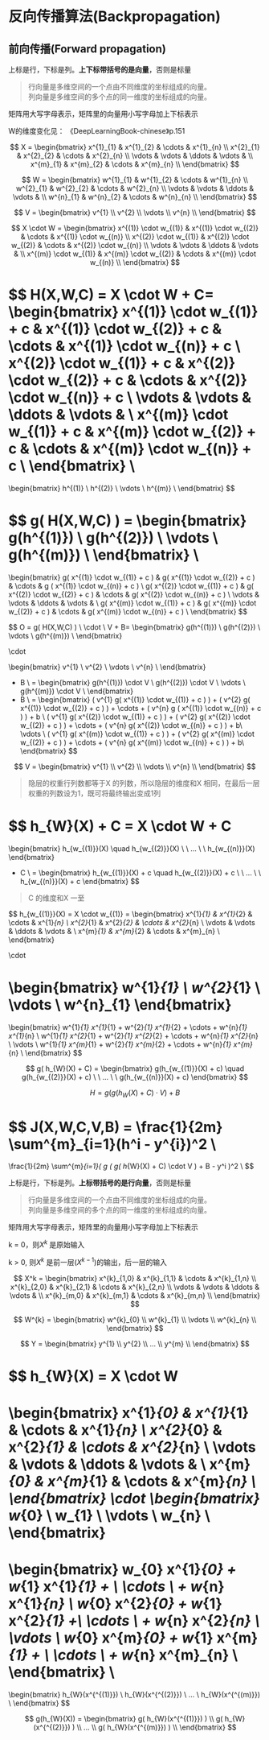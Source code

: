 



# 反向传播算法(Backpropagation)





## 前向传播(Forward propagation)



上标是行，下标是列。**上下标带括号的是向量**，否则是标量

> 行向量是多维空间的一个点由不同维度的坐标组成的向量。  
> 列向量是多维空间的多个点的同一维度的坐标组成的向量。

矩阵用大写字母表示，矩阵里的向量用小写字母加上下标表示



W的维度变化见： 《DeepLearningBook-chinese》p.151



$$
X = 
\begin{bmatrix}
x^{1}_{1} & x^{1}_{2} & \cdots & x^{1}_{n}  \\
x^{2}_{1} & x^{2}_{2} & \cdots & x^{2}_{n} \\
\vdots & \vdots & \ddots & \vdots & \\
x^{m}_{1} & x^{m}_{2} & \cdots & x^{m}_{n} \\
\end{bmatrix}
$$



$$
W = 
\begin{bmatrix}
w^{1}_{1} & w^{1}_{2} & \cdots & w^{1}_{n}  \\
w^{2}_{1} & w^{2}_{2} & \cdots & w^{2}_{n} \\
\vdots & \vdots & \ddots & \vdots & \\
w^{n}_{1} & w^{n}_{2} & \cdots & w^{n}_{n} \\
\end{bmatrix}
$$



$$
V = 
\begin{bmatrix}
v^{1} \\
v^{2} \\
\vdots    \\
v^{n} \\
\end{bmatrix}
$$




$$
X \cdot W = 
\begin{bmatrix}
x^{(1)} \cdot w_{(1)} & x^{(1)} \cdot w_{(2)} & \cdots & x^{(1)} \cdot w_{(n)}  \\
x^{(2)} \cdot w_{(1)} & x^{(2)} \cdot w_{(2)} & \cdots & x^{(2)} \cdot w_{(n)}  \\
\vdots & \vdots & \ddots & \vdots & \\
x^{(m)} \cdot w_{(1)} & x^{(m)} \cdot w_{(2)} & \cdots & x^{(m)} \cdot w_{(n)}  \\
\end{bmatrix}
$$




$$
H(X,W,C) = X \cdot W + C= 
\begin{bmatrix}
x^{(1)} \cdot w_{(1)} + c & x^{(1)} \cdot w_{(2)} + c & \cdots & x^{(1)} \cdot w_{(n)} + c  \\
x^{(2)} \cdot w_{(1)} + c & x^{(2)} \cdot w_{(2)} + c & \cdots & x^{(2)} \cdot w_{(n)} + c  \\
\vdots & \vdots & \ddots & \vdots & \\
x^{(m)} \cdot w_{(1)} + c & x^{(m)} \cdot w_{(2)} + c & \cdots & x^{(m)} \cdot w_{(n)} + c  \\
\end{bmatrix}
\\
=
\begin{bmatrix}
h^{(1)} \\
h^{(2)}   \\
\vdots  \\
h^{(m)}  \\
\end{bmatrix}
$$


$$
g( H(X,W,C) ) = 
\begin{bmatrix}
g(h^{(1)}) \\
g(h^{(2)})   \\
\vdots  \\
g(h^{(m)})  \\
\end{bmatrix}
\\
= 
\begin{bmatrix}
g( x^{(1)} \cdot w_{(1)} + c ) & g( x^{(1)} \cdot w_{(2)} + c ) & \cdots & g ( x^{(1)} \cdot w_{(n)} + c )  \\
g( x^{(2)} \cdot w_{(1)} + c ) & g( x^{(2)} \cdot w_{(2)} + c ) & \cdots & g( x^{(2)} \cdot w_{(n)} + c )  \\
\vdots & \vdots & \ddots & \vdots & \\
g( x^{(m)} \cdot w_{(1)} + c ) & g( x^{(m)} \cdot w_{(2)} + c ) & \cdots & g( x^{(m)} \cdot w_{(n)} + c ) \\
\end{bmatrix}
$$




$$
O = 
g( H(X,W,C) ) \ \cdot \ V + B= 
\begin{bmatrix}
g(h^{(1)}) \\
g(h^{(2)})   \\
\vdots  \\
g(h^{(m)})  \\
\end{bmatrix} 

\cdot

\begin{bmatrix}
v^{1} \\
v^{2} \\
\vdots    \\
v^{n} \\
\end{bmatrix}
+ B
\\
= 
\begin{bmatrix}
g(h^{(1)}) \cdot V \\
g(h^{(2)}) \cdot V  \\
\vdots  \\
g(h^{(m)}) \cdot V \\
\end{bmatrix}
+ B
\\
=
\begin{bmatrix}
( v^{1} g( x^{(1)} \cdot w_{(1)} + c ) ) + ( v^{2} g( x^{(1)} \cdot w_{(2)} + c ) ) + \cdots + ( v^{n} g ( x^{(1)} \cdot w_{(n)} + c ) ) + b \\
( v^{1} g( x^{(2)} \cdot w_{(1)} + c ) ) + ( v^{2} g( x^{(2)} \cdot w_{(2)} + c ) ) + \cdots + ( v^{n} g( x^{(2)} \cdot w_{(n)} + c ) ) + b\\
\vdots \\
( v^{1} g( x^{(m)} \cdot w_{(1)} + c ) ) + ( v^{2} g( x^{(m)} \cdot w_{(2)} + c ) ) + \cdots + ( v^{n} g( x^{(m)} \cdot w_{(n)} + c ) ) + b\\
\end{bmatrix}
$$















$$
V = 
\begin{bmatrix}
v^{1} \\
v^{2} \\
\vdots    \\
v^{n} \\
\end{bmatrix}
$$


> 隐层的权重行列数都等于X 的列数，所以隐层的维度和X 相同，在最后一层权重的列数设为1，既可将最终输出变成1列




$$
h_{W}(X) + C =
X \cdot W + C
=
\begin{bmatrix}
h_{w_{(1)}}(X) \quad h_{w_{(2)}}(X) \ \ ...  \ \ h_{w_{(n)}}(X) 
\end{bmatrix}
+ C
\\
= 
\begin{bmatrix}
h_{w_{(1)}}(X) + c \quad h_{w_{(2)}}(X) + c \ \ ...  \ \ h_{w_{(n)}}(X) + c 
\end{bmatrix}
$$

> C 的维度和X 一至


$$
h_{w_{(1)}}(X) = X \cdot w_{(1)} = 
\begin{bmatrix}
x^{1}_{1} & x^{1}_{2} & \cdots & x^{1}_{n}  \\
x^{2}_{1} & x^{2}_{2} & \cdots & x^{2}_{n} \\
\vdots & \vdots & \ddots & \vdots & \\
x^{m}_{1} & x^{m}_{2} & \cdots & x^{m}_{n} \\
\end{bmatrix}

\cdot

\begin{bmatrix}
w^{1}_{1} \\
w^{2}_{1} \\
\vdots \\
w^{n}_{1}
\end{bmatrix}
=
\begin{bmatrix}
w^{1}_{1} x^{1}_{1} + w^{2}_{1} x^{1}_{2} + \cdots + w^{n}_{1} x^{1}_{n}  \\
w^{1}_{1} x^{2}_{1} + w^{2}_{1} x^{2}_{2} + \cdots + w^{n}_{1} x^{2}_{n} \\
\vdots  \\
w^{1}_{1} x^{m}_{1} + w^{2}_{1} x^{m}_{2} + \cdots + w^{n}_{1} x^{m}_{n} \\
\end{bmatrix}
$$



$$
g( h_{W}(X) + C) =
\begin{bmatrix}
g(h_{w_{(1)}}(X) + c) \quad g(h_{w_{(2)}}(X) + c) \ \ ...  \ \ g(h_{w_{(n)}}(X) + c) 
\end{bmatrix}
$$



$$
H = g ( g( h_{W}(X) + C) \cdot V ) + B
$$



$$
J(X,W,C,V,B) = 
 \frac{1}{2m} \sum^{m}_{i=1}(h^i - y^{i})^2 \\
 =
 \frac{1}{2m} \sum^{m}_{i=1}( g ( g( h_{W}(X) + C) \cdot V ) + B - y^i )^2
\\
$$










上标是行，下标是列。**上标带括号的是行向量**，否则是标量

> 行向量是多维空间的一个点由不同维度的坐标组成的向量。  
> 列向量是多维空间的多个点的同一维度的坐标组成的向量。

矩阵用大写字母表示，矩阵里的向量用小写字母加上下标表示



k = 0，则$X^k$ 是原始输入

k > 0,  则$X^k$ 是前一层($X^{k-1}$)的输出，后一层的输入


$$
X^k = 
\begin{bmatrix}
x^{k}_{1,0} & x^{k}_{1,1} & \cdots & x^{k}_{1,n}  \\
x^{k}_{2,0} & x^{k}_{2,1} & \cdots & x^{k}_{2,n} \\
\vdots & \vdots & \ddots & \vdots & \\
x^{k}_{m,0} & x^{k}_{m,1} & \cdots & x^{k}_{m,n} \\
\end{bmatrix}
$$


$$
W^{k} =
\begin{bmatrix}
w^{k}_{0}  \\
w^{k}_{1}  \\
\vdots \\
w^{k}_{n}  \\
\end{bmatrix}
$$


$$
Y =
\begin{bmatrix}
y^{1}  \\
y^{2}  \\
...  \\
y^{m}  \\
\end{bmatrix}
$$





$$
h_{W}(X) =
X \cdot W
=
\begin{bmatrix}
x^{1}_{0} & x^{1}_{1} & \cdots & x^{1}_{n}  \\
x^{2}_{0} & x^{2}_{1} & \cdots & x^{2}_{n} \\
\vdots & \vdots & \ddots & \vdots & \\
x^{m}_{0} & x^{m}_{1} & \cdots & x^{m}_{n} \\
\end{bmatrix}
\cdot
\begin{bmatrix}
w_{0}  \\
w_{1}  \\
\vdots \\
w_{n}  \\
\end{bmatrix}
=
\begin{bmatrix}
w_{0} x^{1}_{0} + w_{1} x^{1}_{1} + \ \cdots \  + w_{n} x^{1}_{n}  \\
w_{0} x^{2}_{0} + w_{1} x^{2}_{1} +\ \cdots \  + w_{n} x^{2}_{n}  \\
\vdots \\
w_{0} x^{m}_{0} + w_{1} x^{m}_{1} + \ \cdots \  + w_{n} x^{m}_{n}  \\
\end{bmatrix}  \\
=
\begin{bmatrix}
h_{W}(x^{^{(1)}}) \\
h_{W}(x^{^{(2)}})  \\
...  \\
h_{W}(x^{^{(m)}}) \\
\end{bmatrix}
$$



$$
g(h_{W}(X)) = 
\begin{bmatrix}
g( h_{W}(x^{^{(1)}}) ) \\
g( h_{W}(x^{^{(2)}}) ) \\
... \\
g( h_{W}(x^{^{(m)}}) ) \\
\end{bmatrix}
$$























